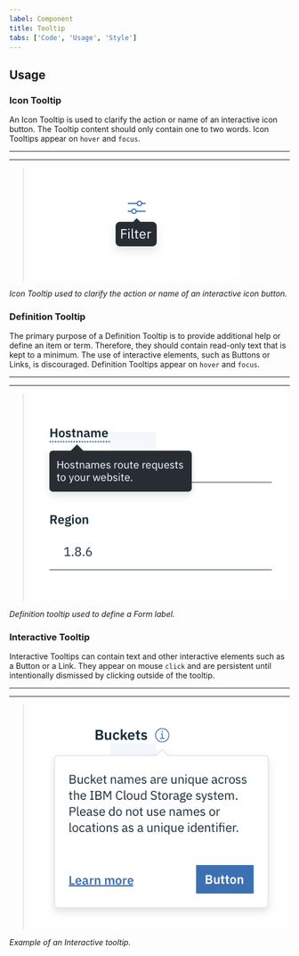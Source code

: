 ```yaml
---
label: Component
title: Tooltip
tabs: ['Code', 'Usage', 'Style']
---
```


## Usage

### Icon Tooltip

An Icon Tooltip is used to clarify the action or name of an interactive icon button. The Tooltip content should only contain one to two words. Icon Tooltips appear on `hover` and `focus`.

---

---

> ![example of an icon tooltip](images/tooltip-usage-1.png)

_Icon Tooltip used to clarify the action or name of an interactive icon button._

### Definition Tooltip

The primary purpose of a Definition Tooltip is to provide additional help or define an item or term. Therefore, they should contain read-only text that is kept to a minimum. The use of interactive elements, such as Buttons or Links, is discouraged. Definition Tooltips appear on `hover` and `focus`.

---

---

> ![example of a definition tooltip](images/tooltip-usage-2.png)

_Definition tooltip used to define a Form label._

### Interactive Tooltip

Interactive Tooltips can contain text and other interactive elements such as a Button or a Link. They appear on mouse `click` and are persistent until intentionally dismissed by clicking outside of the tooltip.

---

---

> ![example of an interactive tooltip](images/tooltip-usage-3.png)

_Example of an Interactive tooltip._
